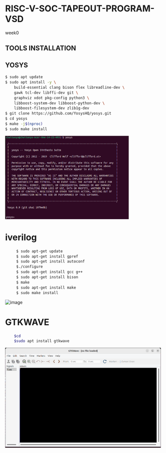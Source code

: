 # RISC-V-SOC-TAPEOUT-PROGRAM-VSD
week0
## TOOLS INSTALLATION
## YOSYS


```bash
$ sudo apt update
$ sudo apt install -y \
    build-essential clang bison flex libreadline-dev \
    gawk tcl-dev libffi-dev git \
    graphviz xdot pkg-config python3 \
    libboost-system-dev libboost-python-dev \
    libboost-filesystem-dev zlib1g-dev
$ git clone https://github.com/YosysHQ/yosys.git
$ cd yosys
$ make -j$(nproc)
$ sudo make install
```

<img  src="https://github.com/chaitubellana-droid/RISC-V-SOC-TAPEOUT-PROGRAM-VSD/blob/2e19a0c7c280f0335755227fa8ef152c60ef6fa2/scre.jpg" width="400" height="270" alt="image" />

# iverilog
```bash
     $ sudo apt-get update
     $ sudo apt-get install gpref
     $ sudo apt-get install autoconf
     $./configure
     $ sudo apt-get install gcc g++
     $ sudo apt-get install bison
     $ make
     $ sudo apt-get install make
     $ sudo make install
```
<img width="685" height="229" alt="image" src="https://github.com/user-attachments/assets/4c2227fa-8198-428e-95e5-8d32f07169dd" />

# GTKWAVE
```bash
    $cd
    $sudo apt install gtkwave
```
<img src="https://github.com/chaitubellana-droid/RISC-V-SOC-TAPEOUT-PROGRAM-VSD/blob/main/gtk.png?raw=true">

